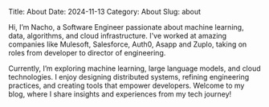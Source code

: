 Title: About
Date: 2024-11-13
Category: About
Slug: about

Hi, I’m Nacho, a Software Engineer passionate about machine learning, data, algorithms, and cloud infrastructure. I've worked at amazing companies like Mulesoft, Salesforce, Auth0, Asapp and Zuplo, taking on roles from developer to director of engineering.

Currently, I’m exploring machine learning, large language models, and cloud technologies. I enjoy designing distributed systems, refining engineering practices, and creating tools that empower developers. Welcome to my blog, where I share insights and experiences from my tech journey!